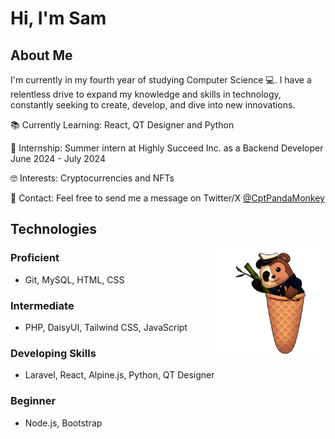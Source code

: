 # Hi, I'm Sam

## About Me

I'm currently in my fourth year of studying Computer Science 💻. I have a relentless drive to expand my knowledge and skills in technology, constantly seeking to create, develop, and dive into new innovations.

📚 Currently Learning: React, QT Designer and Python

🏢 Internship: Summer intern at Highly Succeed Inc. as a Backend Developer June 2024 - July 2024

🤓 Interests: Cryptocurrencies and NFTs

💬 Contact: Feel free to send me a message on Twitter/X [@CptPandaMonkey](https://x.com/CptPandaMonkey)

## Technologies

<img width="35%" align="right" alt="Github" src="/assets/Commission-3-flip.png"/>

### Proficient
+ Git, MySQL, HTML, CSS

### Intermediate
+ PHP, DaisyUI, Tailwind CSS, JavaScript

### Developing Skills
+ Laravel, React, Alpine.js, Python, QT Designer

### Beginner
+ Node.js, Bootstrap

<!--add more info and icons soon-->
